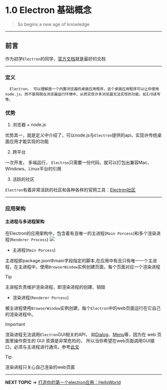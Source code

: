
# 1.0 Electron 基础概念

> So begins a new age of knowledge


---

## 前言

   作为初学`Electron`的同学，[官方文档](https://Electronjs.org/)就是最好的文档
    
---

### 定义
   
      Electron， 可以理解是一个内置浏览器的桌面应用程序，这个桌面应用程序可以让你使用node.js，而不是局限在浏览器运行环境中，从而实现许多浏览器无法实现的功能，如I/O读写等。

### 优势
  
  1. 浏览器 + node.js

  优势其一，就是定义中介绍了，可以node.js与`Electron`提供的api，实现许传统桌面应用才能实现的功能

  2. 跨平台
  
  一次开发， 多端运行， `Electron`只需要一份代码，就可以打包出兼容Mac、Windows、Linux平台的引用


  3. 活跃的社区

  `Electron`有着非常活跃的社区和各种各样的官网工具：[Electron社区](https://Electronjs.org/community)

---

### 应用架构

#### 主进程与多进程架构

在Electron的应用架构中，包含着有且唯一的主进程(`Main Porcess`)和多个渲染进程(`Renderer Process`)
![](https://i.loli.net/2019/07/17/5d2ed79aa55e122768.png)

* 主进程(`Main Porcess`)

主进程即package.json中main字段指定的脚本,在应用中有且只有唯一一个主进程，在主进程中，使用`BrowserWindow`实例创建页面，每个页面对应一个渲染进程

> [!Tip]
> 主进程负责维护渲染进程，即渲染进程的创建、销毁

* 渲染进程(`Renderer Porcess`)

被主进程使用`BrowserWindow`实例创建，每个`Electron`中的web页面运行在它自己的渲染进程中。

> [!IMPORTANT]
> 渲染进程无法调用`Electron`GUI相关的API， 如[Dialog](https://electronjs.org/docs/api/dialog)、[Menu](https://electronjs.org/docs/api/menu)等，因为在 web 页面里操作原生的 GUI 资源是非常危险的， 所以当你希望在web页面调用GUI接口，必须与主进程进行通讯，参考[此文](https://gitpress.io/@amber/electron%E8%BF%9B%E7%A8%8B%E9%80%9A%E8%AE%AF)

> [!Tip]
> 渲染进程只关心自己渲染的web页面


---

**NEXT TOPIC** => [打造你的第一个electron应用：HelloWorld](https://gitpress.io/@amber/electronHelloWorld)